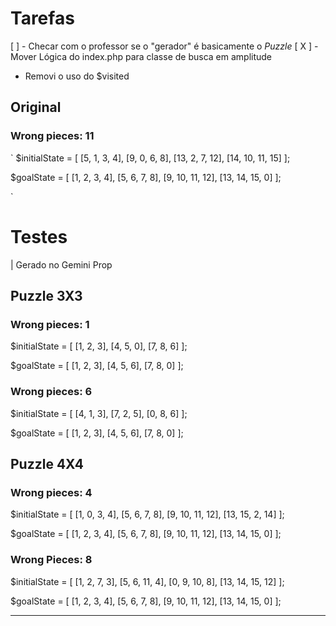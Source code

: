 # Tarefas

[ ] - Checar com o professor se o "gerador" é basicamente o _Puzzle_
[ X ] - Mover Lógica do index.php para classe de busca em amplitude

- Removi o uso do $visited

## Original

### Wrong pieces: 11

`
$initialState = [
[5, 1, 3, 4],
[9, 0, 6, 8],
[13, 2, 7, 12],
[14, 10, 11, 15]
];

$goalState = [
[1, 2, 3, 4],
[5, 6, 7, 8],
[9, 10, 11, 12],
[13, 14, 15, 0]
];

`

# Testes

| Gerado no Gemini Prop

## Puzzle 3X3

### Wrong pieces: 1

$initialState = [
[1, 2, 3],
[4, 5, 0],
[7, 8, 6]
];

$goalState = [
[1, 2, 3],
[4, 5, 6],
[7, 8, 0]
];

### Wrong pieces: 6

$initialState = [
[4, 1, 3],
[7, 2, 5],
[0, 8, 6]
];

$goalState = [
[1, 2, 3],
[4, 5, 6],
[7, 8, 0]
];

## Puzzle 4X4

### Wrong pieces: 4

$initialState = [
[1, 0, 3, 4],
[5, 6, 7, 8],
[9, 10, 11, 12],
[13, 15, 2, 14]
];

$goalState = [
[1, 2, 3, 4],
[5, 6, 7, 8],
[9, 10, 11, 12],
[13, 14, 15, 0]
];

### Wrong Pieces: 8

$initialState = [
[1, 2, 7, 3],
[5, 6, 11, 4],
[0, 9, 10, 8],
[13, 14, 15, 12]
];

$goalState = [
[1, 2, 3, 4],
[5, 6, 7, 8],
[9, 10, 11, 12],
[13, 14, 15, 0]
];

---

